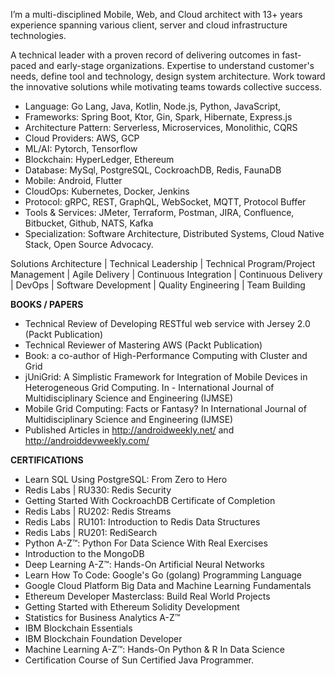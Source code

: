 I’m a multi-disciplined Mobile, Web, and Cloud architect with 13+ years experience spanning various client, server and cloud infrastructure technologies.

A technical leader with a proven record of delivering outcomes in fast-paced and early-stage organizations. Expertise to understand customer's needs, define tool and technology, design system architecture.
Work toward the innovative solutions while motivating teams towards collective success.

- Language: Go Lang, Java, Kotlin, Node.js, Python, JavaScript, 
- Frameworks: Spring Boot, Ktor, Gin, Spark, Hibernate, Express.js
- Architecture Pattern: Serverless, Microservices, Monolithic, CQRS
- Cloud Providers: AWS, GCP
- ML/AI: Pytorch, Tensorflow
- Blockchain: HyperLedger, Ethereum
- Database: MySql, PostgreSQL, CockroachDB, Redis, FaunaDB
- Mobile: Android, Flutter
- CloudOps: Kubernetes, Docker, Jenkins
- Protocol: gRPC, REST, GraphQL, WebSocket, MQTT, Protocol Buffer
- Tools & Services: JMeter, Terraform, Postman, JIRA, Confluence, Bitbucket, Github, NATS, Kafka
- Specialization: Software Architecture, Distributed Systems, Cloud Native Stack, Open Source Advocacy.


Solutions Architecture | Technical Leadership | Technical Program/Project Management | Agile Delivery | Continuous Integration | Continuous Delivery | DevOps | Software Development | Quality Engineering | Team Building


**BOOKS / PAPERS**

- Technical Review of Developing RESTful web service with Jersey 2.0 (Packt Publication)
- Technical Reviewer of Mastering AWS (Packt Publication)
- Book: a co-author of High-Performance Computing with Cluster and Grid 
- jUniGrid: A Simplistic Framework for Integration of Mobile Devices in Heterogeneous Grid Computing. In - International Journal of Multidisciplinary Science and Engineering (IJMSE)
- Mobile Grid Computing: Facts or Fantasy? In International Journal of Multidisciplinary Science and Engineering (IJMSE)
- Published Articles in http://androidweekly.net/ and http://androiddevweekly.com/

**CERTIFICATIONS**

- Learn SQL Using PostgreSQL: From Zero to Hero
- Redis Labs | RU330: Redis Security
- Getting Started With CockroachDB Certificate of Completion
- Redis Labs | RU202: Redis Streams
- Redis Labs | RU101: Introduction to Redis Data Structures
- Redis Labs | RU201: RediSearch
- Python A-Z™: Python For Data Science With Real Exercises
- Introduction to the MongoDB
- Deep Learning A-Z™: Hands-On Artificial Neural Networks
- Learn How To Code: Google's Go (golang) Programming Language
- Google Cloud Platform Big Data and Machine Learning Fundamentals
- Ethereum Developer Masterclass: Build Real World Projects
- Getting Started with Ethereum Solidity Development
- Statistics for Business Analytics A-Z™
- IBM Blockchain Essentials
- IBM Blockchain Foundation Developer
- Machine Learning A-Z™: Hands-On Python & R In Data Science
- Certification Course of Sun Certified Java Programmer.
